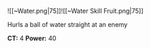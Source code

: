
![[~Water.png|75]]![[~Water Skill Fruit.png|75]]

Hurls a ball of water straight at an enemy

**CT:** 4
**Power:** 40